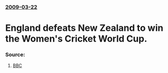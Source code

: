 ### [2009-03-22](/news/2009/03/22/index.md)

#  England defeats New Zealand to win the Women's Cricket World Cup. 




### Source:

1. [BBC](http://news.bbc.co.uk/sport2/hi/cricket/womens_cricket/7957571.stm)
